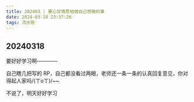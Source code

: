 ```yaml
---
title: 202403 | 要心甘情愿地做自己想做的事
date: 2024-03-18 23:37:26
tags: 流水账
---
```


## 20240318
要好好学习啊————

自己瞎几把写的 RP，自己都没看过两眼，老师还一条一条的认真回复意见，你对得起人家吗/(ㄒoㄒ)/~~

不说了，明天好好学习